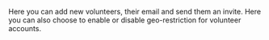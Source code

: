 Here you can add new volunteers, their email and send them an invite. Here you can also choose to enable or disable geo-restriction for volunteer accounts.
